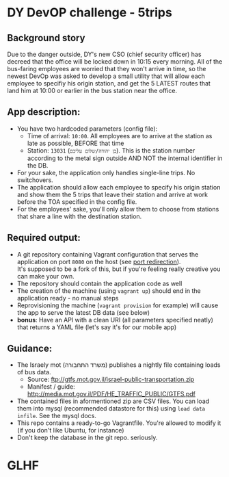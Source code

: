 # DY DevOP challenge - 5trips

## Background story
Due to the danger outside, DY's new CSO (chief security officer) has decreed that the office will be locked down in 10:15 every morning. All of the bus-faring employees are worried that they won't arrive in time, so the newest DevOp was asked to develop a small utility that will allow each employee to specifiy his origin station, and get the 5 LATEST routes that land him at 10:00 or earlier in the bus station near the office.

## App description:
* You have two hardcoded parameters (config file):
  * Time of arrival: `10:00`. All employees are to arrive at the station as late as possible, BEFORE that time
  * Station: `13031` (`בן יהודה/שלום עליכם`). This is the station number according to the metal sign outside AND NOT the internal identifier in the DB.
* For your sake, the application only handles single-line trips. No switchovers.
* The application should allow each employee to specify his origin station and show them the 5 trips that leave their station and arrive at work before the TOA specified in the config file.
* For the employees' sake, you'll only allow them to choose from stations that share a line with the destination station.

## Required output:
* A git repository containing Vagrant configuration that serves the application on port `8080` on the host (see [port redirection](https://docs.vagrantup.com/v2/networking/forwarded_ports.html)).  
    It's supposed to be a fork of this, but if you're feeling really creative you can make your own.
* The repository should contain the application code as well
* The creation of the machine (using `vagrant up`) should end in the application ready - no manual steps
* Reprovisioning the machine (`vagrant provision` for example) will cause the app to serve the latest DB data (see below)
* **bonus**: Have an API with a clean URI (all parameters specified neatly) that returns a YAML file (let's say it's for our mobile app)

## Guidance:
* The Israely mot (משרד התחבורה) publishes a nightly file containing loads of bus data.
    * Source: ftp://gtfs.mot.gov.il/israel-public-transportation.zip
    * Manifest / guide: http://media.mot.gov.il/PDF/HE_TRAFFIC_PUBLIC/GTFS.pdf
* The contained files in aformentioned zip are CSV files. You can load them into mysql (recommended datastore for this) using `load data infile`. See the mysql docs.
* This repo contains a ready-to-go Vagrantfile. You're allowed to modify it (if you don't like Ubuntu, for instance)
* Don't keep the database in the git repo. seriously.

# GLHF
